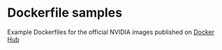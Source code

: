 # Dockerfile samples

Example Dockerfiles for the official NVIDIA images published on [Docker Hub](https://hub.docker.com/r/nvidia/)
